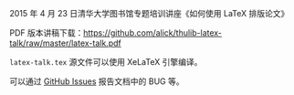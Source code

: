 2015 年 4 月 23 日清华大学图书馆专题培训讲座《如何使用 LaTeX 排版论文》

PDF 版本讲稿下载：<https://github.com/alick/thulib-latex-talk/raw/master/latex-talk.pdf>

`latex-talk.tex` 源文件可以使用 XeLaTeX 引擎编译。

可以通过 [GitHub Issues](https://github.com/alick/thulib-latex-talk/issues) 报告文档中的 BUG 等。
